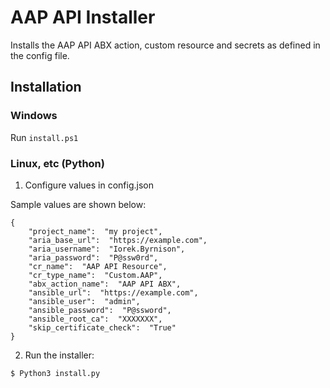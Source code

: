 # AAP API Installer

Installs the AAP API ABX action, custom resource and secrets as defined in the config file.
 

## Installation

### Windows

Run `install.ps1`


### Linux, etc (Python)

1. Configure values in config.json

Sample values are shown below:

~~~~~~~~~~~~~~~~~~~~~~~~~~~~~~~~~~~~~~~~~~~~~~~~~~~~~~~~~~~~~~~~~~~~~~~~~~~~~~~~
{
    "project_name":  "my project",
    "aria_base_url":  "https://example.com",
    "aria_username":  "Iorek.Byrnison",
    "aria_password":  "P@ssw0rd",
    "cr_name":  "AAP API Resource",
    "cr_type_name":  "Custom.AAP",
    "abx_action_name":  "AAP API ABX",
    "ansible_url":  "https://example.com",
    "ansible_user":  "admin",
    "ansible_password":  "P@ssword",
    "ansible_root_ca":  "XXXXXXX",
    "skip_certificate_check":  "True"
}
~~~~~~~~~~~~~~~~~~~~~~~~~~~~~~~~~~~~~~~~~~~~~~~~~~~~~~~~~~~~~~~~~~~~~~~~~~~~~~~~



2. Run the installer:

`$ Python3 install.py`
